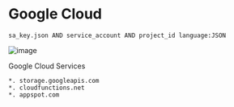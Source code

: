 # Google Cloud

```
sa_key.json AND service_account AND project_id language:JSON
```
![image](https://github.com/user-attachments/assets/2f184849-5ece-48dc-b5c3-a3785414ee4c)

Google Cloud Services
```
*. storage.googleapis.com
*. cloudfunctions.net
*. appspot.com
```
